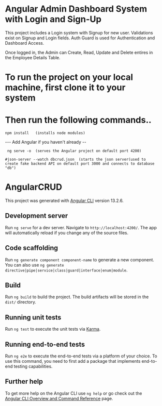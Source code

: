 
# Angular Admin Dashboard System with Login and Sign-Up

This project includes a Login system with Signup for new user. Validations exist on Signup and Login fields. Auth Guard is used for Authentication and Dashboard Access.

Once logged in, the Admin can Create, Read, Update and Delete entires in the Employee Details Table.

# To run the project on your local machine, first clone it to your system
# Then run the following commands..

	npm install   (installs node modules) 

   --- Add Angular if you haven't already --
	 
	 ng serve -o  (serves the Angular project on default port 4200)

	#json-server --watch dbcrud.json  (starts the json server(used to create fake backend API on default port 3000 and connects to database "db")

# AngularCRUD

This project was generated with [Angular CLI](https://github.com/angular/angular-cli) version 13.2.6.

## Development server

Run `ng serve` for a dev server. Navigate to `http://localhost:4200/`. The app will automatically reload if you change any of the source files.

## Code scaffolding

Run `ng generate component component-name` to generate a new component. You can also use `ng generate directive|pipe|service|class|guard|interface|enum|module`.

## Build

Run `ng build` to build the project. The build artifacts will be stored in the `dist/` directory.

## Running unit tests

Run `ng test` to execute the unit tests via [Karma](https://karma-runner.github.io).

## Running end-to-end tests

Run `ng e2e` to execute the end-to-end tests via a platform of your choice. To use this command, you need to first add a package that implements end-to-end testing capabilities.

## Further help

To get more help on the Angular CLI use `ng help` or go check out the [Angular CLI Overview and Command Reference](https://angular.io/cli) page.
